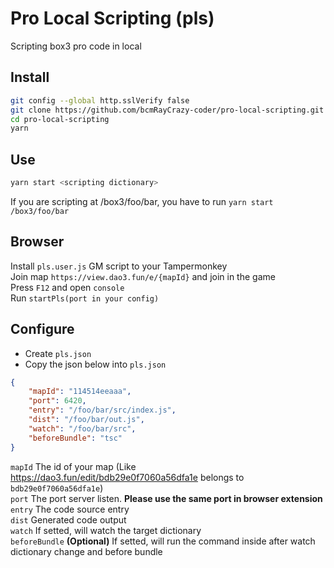 # Pro Local Scripting (pls)

Scripting box3 pro code in local

## Install

```bash
git config --global http.sslVerify false
git clone https://github.com/bcmRayCrazy-coder/pro-local-scripting.git
cd pro-local-scripting
yarn
```

## Use

```bash
yarn start <scripting dictionary>
```

If you are scripting at /box3/foo/bar, you have to run `yarn start /box3/foo/bar`

## Browser

Install `pls.user.js` GM script to your Tampermonkey  
Join map `https://view.dao3.fun/e/{mapId}` and join in the game  
Press `F12` and open `console`  
Run `startPls(port in your config)`

## Configure

-   Create `pls.json`
-   Copy the json below into `pls.json`

```json
{
    "mapId": "114514eeaaa",
    "port": 6420,
    "entry": "/foo/bar/src/index.js",
    "dist": "/foo/bar/out.js",
    "watch": "/foo/bar/src",
    "beforeBundle": "tsc"
}
```

`mapId` The id of your map (Like <https://dao3.fun/edit/bdb29e0f7060a56dfa1e> belongs to `bdb29e0f7060a56dfa1e`)  
`port` The port server listen. **Please use the same port in browser extension**  
`entry` The code source entry  
`dist` Generated code output  
`watch` If setted, will watch the target dictionary  
`beforeBundle` **(Optional)** If setted, will run the command inside after watch dictionary change and before bundle
